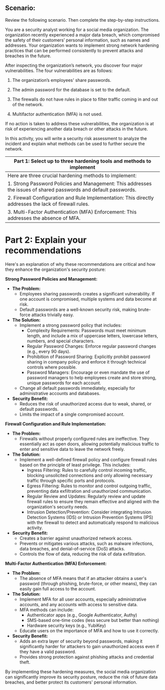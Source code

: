 ## Scenario:

Review the following scenario. Then complete the step-by-step instructions.

You are a security analyst working for a social media organization. The organization recently experienced a major data breach, which compromised the safety of their customers’ personal information, such as names and addresses. Your organization wants to implement strong network hardening practices that can be performed consistently to prevent attacks and breaches in the future. 

After inspecting the organization’s network, you discover four major vulnerabilities. The four vulnerabilities are as follows:

1. The organization’s employees' share passwords.

2. The admin password for the database is set to the default.

3. The firewalls do not have rules in place to filter traffic coming in and out of the network.

4. Multifactor authentication (MFA) is not used. 

If no action is taken to address these vulnerabilities, the organization is at risk of experiencing another data breach or other attacks in the future. 

In this activity, you will write a security risk assessment to analyze the incident and explain what methods can be used to further secure the network.

| Part 1: Select up to three hardening tools and methods to implement |
|---|
| Here are three crucial hardening methods to implement: |
| 1. Strong Password Policies and Management: This addresses the issues of shared passwords and default passwords. |
| 2. Firewall Configuration and Rule Implementation: This directly addresses the lack of firewall rules. |
| 3. Multi-Factor Authentication (MFA) Enforcement: This addresses the absence of MFA. |

# Part 2: Explain your recommendations

Here's an explanation of why these recommendations are critical and how they enhance the organization's security posture:

**Strong Password Policies and Management:**

* **The Problem:**
    * Employees sharing passwords creates a significant vulnerability. If one account is compromised, multiple systems and data become at risk.
    * Default passwords are a well-known security risk, making brute-force attacks trivially easy.
* **The Solution:**
    * Implement a strong password policy that includes:
        * Complexity Requirements: Passwords must meet minimum length, and include a mix of uppercase letters, lowercase letters, numbers, and special characters.
        * Regular Password Changes: Enforce regular password changes (e.g., every 90 days).
        * Prohibition of Password Sharing: Explicitly prohibit password sharing in company policy and enforce it through technical controls where possible.
        * Password Managers: Encourage or even mandate the use of password managers to help employees create and store strong, unique passwords for each account.
    * Change all default passwords immediately, especially for administrative accounts and databases.
* **Security Benefit:**
    * Reduces the risk of unauthorized access due to weak, shared, or default passwords.
    * Limits the impact of a single compromised account.

**Firewall Configuration and Rule Implementation:**

* **The Problem:**
    * Firewalls without properly configured rules are ineffective. They essentially act as open doors, allowing potentially malicious traffic to enter and sensitive data to leave the network freely.
* **The Solution:**
    * Implement a well-defined firewall policy and configure firewall rules based on the principle of least privilege. This includes:
        * Ingress Filtering: Rules to carefully control incoming traffic, blocking unsolicited connections and only allowing necessary traffic through specific ports and protocols.
        * Egress Filtering: Rules to monitor and control outgoing traffic, preventing data exfiltration and unauthorized communication.
        * Regular Review and Updates: Regularly review and update firewall rules to ensure they remain effective and aligned with the organization's security needs.
        * Intrusion Detection/Prevention: Consider integrating Intrusion Detection Systems (IDS) or Intrusion Prevention Systems (IPS) with the firewall to detect and automatically respond to malicious activity.
* **Security Benefit:**
    * Creates a barrier against unauthorized network access.
    * Prevents or mitigates various attacks, such as malware infections, data breaches, and denial-of-service (DoS) attacks.
    * Controls the flow of data, reducing the risk of data exfiltration.

**Multi-Factor Authentication (MFA) Enforcement:**

* **The Problem:**
    * The absence of MFA means that if an attacker obtains a user's password (through phishing, brute-force, or other means), they can easily gain full access to the account.
* **The Solution:**
    * Implement MFA for all user accounts, especially administrative accounts, and any accounts with access to sensitive data.
    * MFA methods can include:
        * Authenticator apps (e.g., Google Authenticator, Authy)
        * SMS-based one-time codes (less secure but better than nothing)
        * Hardware security keys (e.g., YubiKey)
    * Educate users on the importance of MFA and how to use it correctly.
* **Security Benefit:**
    * Adds an extra layer of security beyond passwords, making it significantly harder for attackers to gain unauthorized access even if they have a valid password.
    * Provides strong protection against phishing attacks and credential theft.

By implementing these hardening measures, the social media organization can significantly improve its security posture, reduce the risk of future data breaches, and better protect its customers' personal information.
